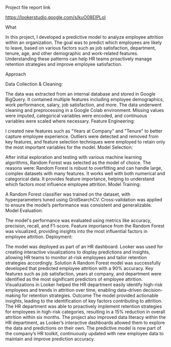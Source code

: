 Project file report link 

https://lookerstudio.google.com/s/kuO08EIPLoI

What

In this project, I developed a predictive model to analyze employee attrition within an organization. The goal was to predict which employees are likely to leave, based on various factors such as job satisfaction, department, tenure, age, and other demographic and work-related features. Understanding these patterns can help HR teams proactively manage retention strategies and improve employee satisfaction.

Approach

Data Collection & Cleaning:

The data was extracted from an internal database and stored in Google BigQuery. It contained multiple features including employee demographics, work performance, salary, job satisfaction, and more.
The data underwent cleaning and preprocessing in a Google Colab environment. Missing values were imputed, categorical variables were encoded, and continuous variables were scaled where necessary.
Feature Engineering:

I created new features such as "Years at Company" and "Tenure" to better capture employee experience.
Outliers were detected and removed from key features, and feature selection techniques were employed to retain only the most important variables for the model.
Model Selection:

After initial exploration and testing with various machine learning algorithms, Random Forest was selected as the model of choice. The reasons were:
Random Forest is robust to overfitting and can handle large, complex datasets with many features.
It works well with both numerical and categorical data.
It provides feature importance, helping to understand which factors most influence employee attrition.
Model Training:

A Random Forest classifier was trained on the dataset, with hyperparameters tuned using GridSearchCV.
Cross-validation was applied to ensure the model’s performance was consistent and generalizable.
Model Evaluation:

The model's performance was evaluated using metrics like accuracy, precision, recall, and F1-score.
Feature importance from the Random Forest was visualized, providing insights into the most influential factors in employee attrition.
Deployment:

The model was deployed as part of an HR dashboard. Looker was used for creating interactive visualizations to display predictions and insights, allowing HR teams to monitor at-risk employees and tailor retention strategies accordingly.
Solution
A Random Forest model was successfully developed that predicted employee attrition with a 90% accuracy.
Key features such as job satisfaction, years at company, and department were identified as the most significant predictors of employee attrition.
Visualizations in Looker helped the HR department easily identify high-risk employees and trends in attrition over time, enabling data-driven decision-making for retention strategies.
Outcome
The model provided actionable insights, leading to the identification of key factors contributing to attrition.
The HR department was able to proactively implement retention strategies for employees in high-risk categories, resulting in a 15% reduction in overall attrition within six months.
The project also improved data literacy within the HR department, as Looker’s interactive dashboards allowed them to explore the data and predictions on their own.
The predictive model is now part of the company’s HR toolkit, continuously updated with new employee data to maintain and improve prediction accuracy.
